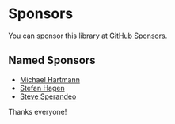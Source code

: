 # Sponsors

You can sponsor this library at [GitHub Sponsors](https://github.com/sponsors/nlohmann).

## Named Sponsors

- [Michael Hartmann](https://github.com/reFX-Mike)
- [Stefan Hagen](https://github.com/sthagen)
- [Steve Sperandeo](https://github.com/homer6)

Thanks everyone!
